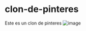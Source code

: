 # clon-de-pinteres
Este es un clon de pinteres
![image](https://github.com/user-attachments/assets/aa304810-e209-484a-9799-bededbbd8868)

